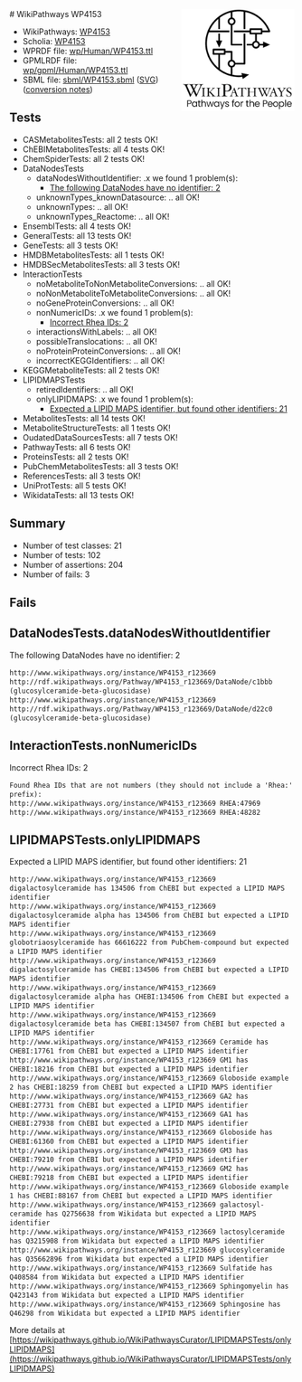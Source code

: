 <img style="float: right; width: 200px" src="../logo.png" />
# WikiPathways WP4153

* WikiPathways: [WP4153](https://identifiers.org/wikipathways:WP4153)
* Scholia: [WP4153](https://scholia.toolforge.org/wikipathways/WP4153)
* WPRDF file: [wp/Human/WP4153.ttl](../wp/Human/WP4153.ttl)
* GPMLRDF file: [wp/gpml/Human/WP4153.ttl](../wp/gpml/Human/WP4153.ttl)
* SBML file: [sbml/WP4153.sbml](../sbml/WP4153.sbml) ([SVG](../sbml/WP4153.svg)) ([conversion notes](../sbml/WP4153.txt))

## Tests
* CASMetabolitesTests: all 2 tests OK!
* ChEBIMetabolitesTests: all 4 tests OK!
* ChemSpiderTests: all 2 tests OK!
* DataNodesTests
    * dataNodesWithoutIdentifier: .x we found 1 problem(s):
        * [The following DataNodes have no identifier: 2](#d2d32fa1)
    * unknownTypes_knownDatasource: .. all OK!
    * unknownTypes: .. all OK!
    * unknownTypes_Reactome: .. all OK!
* EnsemblTests: all 4 tests OK!
* GeneralTests: all 13 tests OK!
* GeneTests: all 3 tests OK!
* HMDBMetabolitesTests: all 1 tests OK!
* HMDBSecMetabolitesTests: all 3 tests OK!
* InteractionTests
    * noMetaboliteToNonMetaboliteConversions: .. all OK!
    * noNonMetaboliteToMetaboliteConversions: .. all OK!
    * noGeneProteinConversions: .. all OK!
    * nonNumericIDs: .x we found 1 problem(s):
        * [Incorrect Rhea IDs: 2](#364171be)
    * interactionsWithLabels: .. all OK!
    * possibleTranslocations: .. all OK!
    * noProteinProteinConversions: .. all OK!
    * incorrectKEGGIdentifiers: .. all OK!
* KEGGMetaboliteTests: all 2 tests OK!
* LIPIDMAPSTests
    * retiredIdentifiers: .. all OK!
    * onlyLIPIDMAPS: .x we found 1 problem(s):
        * [Expected a LIPID MAPS identifier, but found other identifiers: 21](#d0bfb698)
* MetabolitesTests: all 14 tests OK!
* MetaboliteStructureTests: all 1 tests OK!
* OudatedDataSourcesTests: all 7 tests OK!
* PathwayTests: all 6 tests OK!
* ProteinsTests: all 2 tests OK!
* PubChemMetabolitesTests: all 3 tests OK!
* ReferencesTests: all 3 tests OK!
* UniProtTests: all 5 tests OK!
* WikidataTests: all 13 tests OK!


## Summary

* Number of test classes: 21
* Number of tests: 102
* Number of assertions: 204
* Number of fails: 3

## Fails

<a name="d2d32fa1" />

## DataNodesTests.dataNodesWithoutIdentifier

The following DataNodes have no identifier: 2
```
http://www.wikipathways.org/instance/WP4153_r123669 http://rdf.wikipathways.org/Pathway/WP4153_r123669/DataNode/c1bbb (glucosylceramide-beta-glucosidase)
http://www.wikipathways.org/instance/WP4153_r123669 http://rdf.wikipathways.org/Pathway/WP4153_r123669/DataNode/d22c0 (glucosylceramide-beta-glucosidase)
```

<a name="364171be" />

## InteractionTests.nonNumericIDs

Incorrect Rhea IDs: 2
```
Found Rhea IDs that are not numbers (they should not include a 'Rhea:' prefix):
http://www.wikipathways.org/instance/WP4153_r123669 RHEA:47969
http://www.wikipathways.org/instance/WP4153_r123669 RHEA:48282
```

<a name="d0bfb698" />

## LIPIDMAPSTests.onlyLIPIDMAPS

Expected a LIPID MAPS identifier, but found other identifiers: 21
```
http://www.wikipathways.org/instance/WP4153_r123669 digalactosylceramide has 134506 from ChEBI but expected a LIPID MAPS identifier
http://www.wikipathways.org/instance/WP4153_r123669 digalactosylceramide alpha has 134506 from ChEBI but expected a LIPID MAPS identifier
http://www.wikipathways.org/instance/WP4153_r123669 globotriaosylceramide has 66616222 from PubChem-compound but expected a LIPID MAPS identifier
http://www.wikipathways.org/instance/WP4153_r123669 digalactosylceramide has CHEBI:134506 from ChEBI but expected a LIPID MAPS identifier
http://www.wikipathways.org/instance/WP4153_r123669 digalactosylceramide alpha has CHEBI:134506 from ChEBI but expected a LIPID MAPS identifier
http://www.wikipathways.org/instance/WP4153_r123669 digalactosylceramide beta has CHEBI:134507 from ChEBI but expected a LIPID MAPS identifier
http://www.wikipathways.org/instance/WP4153_r123669 Ceramide has CHEBI:17761 from ChEBI but expected a LIPID MAPS identifier
http://www.wikipathways.org/instance/WP4153_r123669 GM1 has CHEBI:18216 from ChEBI but expected a LIPID MAPS identifier
http://www.wikipathways.org/instance/WP4153_r123669 Globoside example 2 has CHEBI:18259 from ChEBI but expected a LIPID MAPS identifier
http://www.wikipathways.org/instance/WP4153_r123669 GA2 has CHEBI:27731 from ChEBI but expected a LIPID MAPS identifier
http://www.wikipathways.org/instance/WP4153_r123669 GA1 has CHEBI:27938 from ChEBI but expected a LIPID MAPS identifier
http://www.wikipathways.org/instance/WP4153_r123669 Globoside has CHEBI:61360 from ChEBI but expected a LIPID MAPS identifier
http://www.wikipathways.org/instance/WP4153_r123669 GM3 has CHEBI:79210 from ChEBI but expected a LIPID MAPS identifier
http://www.wikipathways.org/instance/WP4153_r123669 GM2 has CHEBI:79218 from ChEBI but expected a LIPID MAPS identifier
http://www.wikipathways.org/instance/WP4153_r123669 Globoside example 1 has CHEBI:88167 from ChEBI but expected a LIPID MAPS identifier
http://www.wikipathways.org/instance/WP4153_r123669 galactosyl-ceramide has Q2756638 from Wikidata but expected a LIPID MAPS identifier
http://www.wikipathways.org/instance/WP4153_r123669 lactosylceramide has Q3215908 from Wikidata but expected a LIPID MAPS identifier
http://www.wikipathways.org/instance/WP4153_r123669 glucosylceramide has Q35662896 from Wikidata but expected a LIPID MAPS identifier
http://www.wikipathways.org/instance/WP4153_r123669 Sulfatide has Q408584 from Wikidata but expected a LIPID MAPS identifier
http://www.wikipathways.org/instance/WP4153_r123669 Sphingomyelin has Q423143 from Wikidata but expected a LIPID MAPS identifier
http://www.wikipathways.org/instance/WP4153_r123669 Sphingosine has Q46298 from Wikidata but expected a LIPID MAPS identifier
```

More details at [https://wikipathways.github.io/WikiPathwaysCurator/LIPIDMAPSTests/onlyLIPIDMAPS](https://wikipathways.github.io/WikiPathwaysCurator/LIPIDMAPSTests/onlyLIPIDMAPS)

